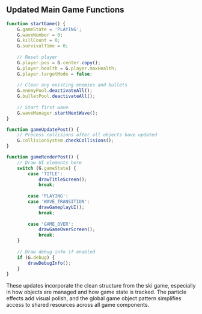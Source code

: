 ## Updated Main Game Functions

```javascript:littlejs/proto1/main.js
function startGame() {
    G.gameState = 'PLAYING';
    G.waveNumber = 0;
    G.killCount = 0;
    G.survivalTime = 0;
    
    // Reset player
    G.player.pos = G.center.copy();
    G.player.health = G.player.maxHealth;
    G.player.targetMode = false;
    
    // Clear any existing enemies and bullets
    G.enemyPool.deactivateAll();
    G.bulletPool.deactivateAll();
    
    // Start first wave
    G.waveManager.startNextWave();
}

function gameUpdatePost() {
    // Process collisions after all objects have updated
    G.collisionSystem.checkCollisions();
}

function gameRenderPost() {
    // Draw UI elements here
    switch (G.gameState) {
        case 'TITLE':
            drawTitleScreen();
            break;
            
        case 'PLAYING':
        case 'WAVE_TRANSITION':
            drawGameplayUI();
            break;
            
        case 'GAME_OVER':
            drawGameOverScreen();
            break;
    }
    
    // Draw debug info if enabled
    if (G.debug) {
        drawDebugInfo();
    }
}
```

These updates incorporate the clean structure from the ski game, especially in how objects are managed and how game state is tracked. The particle effects add visual polish, and the global game object pattern simplifies access to shared resources across all game components.
        

